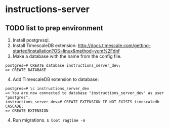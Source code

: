 # instructions-server



## TODO list to prep environment

1. Install postgresql.
2. Install TimescaleDB extension: http://docs.timescale.com/getting-started/installation?OS=linux&method=yum%2Fdnf
3. Make a database with the name from the config file.
```
postgres=# CREATE database instructions_server_dev;
=> CREATE DATABASE
```
4. Add TimescaleDB extension to database:
```
postgres=# \c instructions_server_dev
=> You are now connected to database "instructions_server_dev" as user "postgres".
instructions_server_dev=# CREATE EXTENSION IF NOT EXISTS timescaledb CASCADE;
=> CREATE EXTENSION
```
4. Run migrations.
```$ boot ragtime -m```
